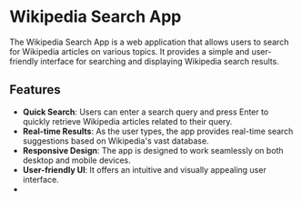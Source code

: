 # Wikipedia Search App

The Wikipedia Search App is a web application that allows users to search for Wikipedia articles on various topics. It provides a simple and user-friendly interface for searching and displaying Wikipedia search results.

## Features

- **Quick Search**: Users can enter a search query and press Enter to quickly retrieve Wikipedia articles related to their query.
- **Real-time Results**: As the user types, the app provides real-time search suggestions based on Wikipedia's vast database.
- **Responsive Design**: The app is designed to work seamlessly on both desktop and mobile devices.
- **User-friendly UI**: It offers an intuitive and visually appealing user interface.
- 
